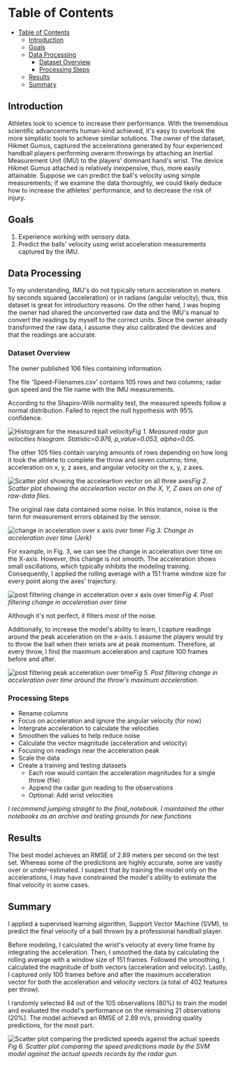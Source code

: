 # Table of Contents

- [Table of Contents](#table-of-contents)
  - [Introduction](#introduction)
  - [Goals](#goals)
  - [Data Processing](#data-processing)
    - [Dataset Overview](#dataset-overview)
    - [Processing Steps](#processing-steps)
  - [Results](#results)
  - [Summary](#summary)

## Introduction

Athletes look to science to increase their performance. With the tremendous scientific advancements human-kind achieved, it's easy to overlook the more simplistic tools to achieve similar solutions.
The owner of the dataset, Hikmet Gumus, captured the accelerations generated by four experienced handball players performing overarm throwings by attaching an Inertial Measurement Unit (IMU) to the players' dominant hand's wrist. The device Hikmet Gumus attached is relatively inexpensive, thus, more easily attainable. Suppose we can predict the ball's velocity using simple measurements; if we examine the data thoroughly, we could likely deduce how to increase the athletes' performance, and to decrease the risk of injury.

## Goals

1. Experience working with sensory data.
2. Predict the balls' velocity using wrist acceleration measurements captured by the IMU.

## Data Processing

To my understanding, IMU's do not typically return acceleration in meters by seconds squared (acceleration) or in radians (angular velocity); thus, this dataset is great for introductory reasons. On the other hand, I was hoping the owner had shared the unconverted raw data and the IMU's manual to convert the readings by myself to the correct units.
Since the owner already transformed the raw data, I assume they also calibrated the devices and that the readings are accurate.

### Dataset Overview

The owner published 106 files containing information.

The file 'Speed-Filenames.csv' contains 105 rows and two columns; radar gun speed and the file name with the IMU measurements.

According to the Shapiro-Wilk normality test, the measured speeds follow a normal distribution. Failed to reject the null hypothesis with 95% confidence.

![Histogram for the measured ball velocity](./figures/radar_speed_histogram.jpg)*Fig 1. Measured radar gun velocities hisogram. Statistic=0.976, p_value=0.053, alpha=0.05.*

The other 105 files contain varying amounts of rows depending on how long it took the athlete to complete the throw and seven columns; time, acceleration on x, y, z axes, and angular velocity on the x, y, z axes.

![Scatter plot showing the acceleartion vector on all three axes](./figures/xyz_acceleration_graph.png)*Fig 2. Scatter plot showing the acceleartion vector on the X, Y, Z axes on one of raw-data files.*

The original raw data contained some noise. In this instance, noise is the term for measurement errors obtained by the sensor.

![change in acceleration over x axis over timer](./figures/change_in_acceleration_x.jpg) *Fig 3. Change in acceleration over time (Jerk)*

For example, in Fig. 3, we can see the change in acceleration over time on the X-axis. However, this change is not smooth. The acceleration shows small oscillations, which typically inhibits the modeling training.
Consequently, I applied the rolling average with a 151 frame window size for every point along the axes' trajectory.

![post filtering change in acceleration over x axis over timer](./figures/post_filter_accel_x.jpg)*Fig 4. Post filtering change in acceleration over time*

Although it's not perfect, it filters most of the noise.

Additionally, to increase the model's ability to learn, I capture readings around the peak acceleration on the x-axis.  I assume the players would try to throw the ball when their wrists are at peak momentum. Therefore, at every throw, I find the maximum acceleration and capture 100 frames before and after.

![post filtering peak acceleration over time](./figures/post_filter_peak_accel_x.jpg)*Fig 5. Post filtering change in acceleration over time around the throw's maximum acceleration.*

### Processing Steps

- Rename columns
- Focus on acceleration and ignore the angular velocity (for now)
- Intergrate acceleration to calculate the velocities
- Smoothen the values to help reduce noise
- Calculate the vector magnitude (acceleration and velocity)
- Focusing on readings near the acceleration peak
- Scale the data
- Create a training and testing datasets
  - Each row would contain the acceleration magnitudes for a single throw (file)
  - Append the radar gun reading to the observations
  - Optional: Add wrist velocities

_I recommend jumping straight to the final_notebook. I maintained the other notebooks as an archive and testing grounds for new functions_

## Results

The best model achieves an RMSE of 2.89 meters per second on the test set. Whereas some of the predictions are highly accurate, some are vastly over or under-estimated. I suspect that by training the model only on the accelerations, I may have constrained the model's ability to estimate the final velocity in some cases.

## Summary

I applied a supervised learning algorithm, Support Vector Machine (SVM), to predict the final velocity of a ball thrown by a professional handball player.

Before modeling, I calculated the wrist's velocity at every time frame by integrating the acceleration. Then, I smoothed the data by calculating the rolling average with a window size of 151 frames. Followed the smoothing, I calculated the magnitude of both vectors (acceleration and velocity). Lastly, I captured only 100 frames before and after the maximum acceleration vector for both the acceleration and velocity vectors (a total of 402 features per throw).

I randomly selected 84 out of the 105 observations (80%) to train the model and evaluated the model's performance on the remaining 21 observations (20%). The model achieved an RMSE of 2.89 m/s, providing quality predictions, for the most part.

![Scatter plot comparing the predicted speeds against the actual speeds](./figures/svm_predicted_scatter.jpg) *Fig 6. Scatter plot comparing the speed predictions made by the SVM model against the actual speeds records by the radar gun.*
